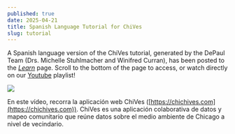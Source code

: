 ```yaml
---
published: true
date: 2025-04-21
title: Spanish Language Tutorial for ChiVes
slug: tutorial
---
```

A Spanish language version of the ChiVes tutorial, generated by the DePaul Team (Drs. Michelle Stuhlmacher and Winifred Curran), has been posted to the [_Learn_](https://chichives.com/learn) page. Scroll to the bottom of the page to access, or watch directly on our [Youtube](https://www.youtube.com/watch?v=kG2fSofKw0k) playlist!

[![](../../Screenshot%202025-04-21%20at%2011.44.15%E2%80%AFAM.png)](https://www.youtube.com/watch?v=kG2fSofKw0k)

En este vídeo, recorra la aplicación web ChiVes ([https://chichives.com](https://chichives.com)). ChiVes es una aplicación colaborativa de datos y mapeo comunitario que reúne datos sobre el medio ambiente de Chicago a nivel de vecindario.